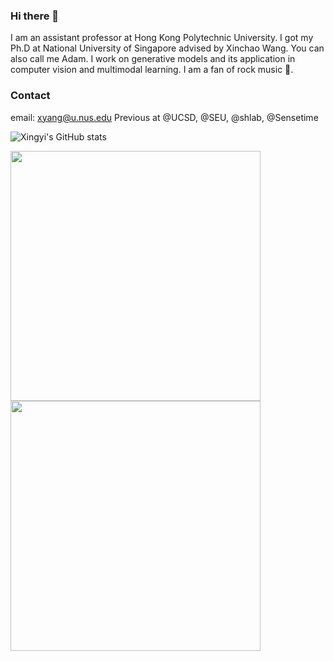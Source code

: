 ### Hi there 👋
I am an assistant professor at Hong Kong Polytechnic University. I got my Ph.D at National University of Singapore advised by Xinchao Wang. You can also call me Adam. I work on generative models and its application in computer vision and multimodal learning. I am a fan of rock music :musical_note:. 

<!-- [![adamdad's GitHub stats](https://github-readme-stats.vercel.app/api?username=adamdad&show_icons=true&theme=merko)](https://github.com/adamdad/github-readme-stats)
[![Top Langs](https://github-readme-stats.vercel.app/api/top-langs/?username=adamdad&layout=compact&theme=merko)](https://github.com/adamdad/github-readme-stats)
 -->
### Contact
email: xyang@u.nus.edu
Previous at @UCSD, @SEU, @shlab, @Sensetime

![Xingyi's GitHub stats](https://github-readme-stats.vercel.app/api?username=adamdad&show_icons=true&theme=solarized-dark)

<img src="https://user-images.githubusercontent.com/26020510/196132247-3f5793da-0571-48ab-856a-28fdb591640c.png" width="400" height="400"><img src="https://user-images.githubusercontent.com/26020510/196137974-ae9d64b6-4aa4-45a5-b621-7a370bc4d562.png" width="400" height="400">
